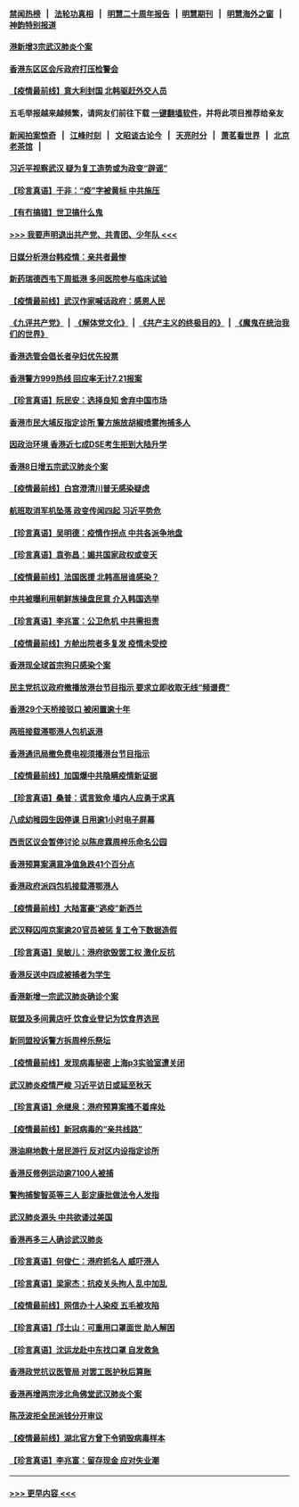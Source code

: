 #### [禁闻热榜](热点新闻.md?=0)  &nbsp;&nbsp;|&nbsp;&nbsp; [法轮功真相](https://github.com/gfw-breaker/truth/blob/master/README.md?=0) &nbsp;&nbsp;|&nbsp;&nbsp; [明慧二十周年报告](https://github.com/gfw-breaker/mh-reports/blob/master/README.md?=0) &nbsp;&nbsp;|&nbsp;&nbsp;[明慧期刊](https://github.com/gfw-breaker/mh-qikan) &nbsp;&nbsp;|&nbsp;&nbsp; [明慧海外之窗](https://github.com/gfw-breaker/mh-news/blob/master/README.md?=0) &nbsp;&nbsp;|&nbsp;&nbsp; [神韵特别报道](https://github.com/gfw-breaker/mh-news/blob/master/shenyun.md?=0)
#### [港新增3宗武汉肺炎个案](../pages/nsc415/n11931136.md?t=03111002) 
#### [香港东区区会斥政府打压检警会](../pages/nsc415/n11931086.md?t=03111002) 
#### [【疫情最前线】意大利封国 北韩驱赶外交人员](../pages/nsc415/n11930660.md?t=03111002) 
#### 五毛举报越来越频繁，请网友们前往下载 [一键翻墙软件](https://github.com/gfw-breaker/ssr-accounts)，并将此项目推荐给亲友
#### [新闻拍案惊奇](https://github.com/gfw-breaker/banned-news/blob/master/pages/link4.md) &nbsp;&nbsp;|&nbsp;&nbsp; [江峰时刻](https://github.com/gfw-breaker/banned-news/blob/master/pages/link4.md) &nbsp;&nbsp;|&nbsp;&nbsp; [文昭谈古论今](https://github.com/gfw-breaker/banned-news/blob/master/pages/link4.md) &nbsp;&nbsp;|&nbsp;&nbsp; [天亮时分](https://github.com/gfw-breaker/banned-news/blob/master/pages/link4.md) &nbsp;&nbsp;|&nbsp;&nbsp; [萧茗看世界](https://github.com/gfw-breaker/banned-news/blob/master/pages/link4.md) &nbsp;&nbsp;|&nbsp;&nbsp; [北京老茶馆](https://github.com/gfw-breaker/banned-news/blob/master/pages/link4.md) &nbsp;&nbsp;|&nbsp;&nbsp; 
#### [习近平视察武汉 疑为复工造势或为政变“辟谣”](../pages/nsc415/n11930847.md?t=03111002) 
#### [【珍言真语】于非：“疫”字被黄标 中共施压](../pages/nsc415/n11930410.md?t=03111002) 
#### [【有冇搞错】世卫搞什么鬼](../pages/nsc415/n11930475.md?t=03111002) 
#### [>>> 我要声明退出共产党、共青团、少年队 <<<](https://github.com/begood0513/goodnews/blob/master/quit/letter.md) 
#### [日媒分析港台韩疫情：亲共者最惨](../pages/nsc415/n11928776.md?t=03111002) 
#### [新药瑞德西韦下周抵港 多间医院参与临床试验](../pages/nsc415/n11928462.md?t=03111002) 
#### [【疫情最前线】武汉作家喊话政府：感恩人民](../pages/nsc415/n11927940.md?t=03111002) 
#### [《九评共产党》](https://github.com/begood0513/9ping.md/blob/master/README.md) &nbsp;|&nbsp; [《解体党文化》](../../../../jtdwh.md/blob/master/README.md)  &nbsp;|&nbsp; [《共产主义的终极目的》](../../../../gczydzjmd.md/blob/master/README.md) &nbsp;|&nbsp; [《魔鬼在统治我们的世界》](../../../../mgztzwmdsj.md/blob/master/README.md) 
#### [香港选管会倡长者孕妇优先投票](../pages/nsc415/n11928449.md?t=03111002) 
#### [香港警方999热线 回应率无计7.21报案](../pages/nsc415/n11928448.md?t=03111002) 
#### [【珍言真语】阮民安：选择良知 舍弃中国市场](../pages/nsc415/n11927705.md?t=03111002) 
#### [香港市民大埔反指定诊所 警方施放胡椒喷雾拘捕多人](../pages/nsc415/n11925774.md?t=03111002) 
#### [因政治环境 香港近七成DSE考生拒到大陆升学](../pages/nsc415/n11925759.md?t=03111002) 
#### [香港8日增五宗武汉肺炎个案](../pages/nsc415/n11925736.md?t=03111002) 
#### [【疫情最前线】白宫澄清川普无感染疑虑](../pages/nsc415/n11925567.md?t=03111002) 
#### [航班取消军机坠落 政变传闻四起 习近平势危](../pages/nsc415/n11925467.md?t=03111002) 
#### [【珍言真语】吴明德：疫情作拐点 中共各派争地盘](../pages/nsc415/n11925299.md?t=03111002) 
#### [【珍言真语】袁弥昌：媚共国家政权或变天](../pages/nsc415/n11923199.md?t=03111002) 
#### [【疫情最前线】法国医援 北韩高层谁感染？](../pages/nsc415/n11920850.md?t=03111002) 
#### [中共被曝利用朝鲜族操盘民意 介入韩国选举](../pages/nsc415/n11921006.md?t=03111002) 
#### [【珍言真语】李兆富：公卫危机 中共需担责](../pages/nsc415/n11920422.md?t=03111002) 
#### [【疫情最前线】方舱出院者多复发 疫情未受控](../pages/nsc415/n11918637.md?t=03111002) 
#### [香港现全球首宗狗只感染个案](../pages/nsc415/n11918710.md?t=03111002) 
#### [民主党抗议政府撤播放港台节目指示 要求立即收取无线“频谱费”](../pages/nsc415/n11918681.md?t=03111002) 
#### [香港29个天桥接驳口 被闲置逾十年](../pages/nsc415/n11918654.md?t=03111002) 
#### [两班接载滞鄂港人包机返港](../pages/nsc415/n11915855.md?t=03111002) 
#### [香港通讯局撤免费电视须播港台节目指示](../pages/nsc415/n11915831.md?t=03111002) 
#### [【疫情最前线】加国爆中共隐瞒疫情新证据](../pages/nsc415/n11915482.md?t=03111002) 
#### [【珍言真语】桑普：谎言致命 墙内人应勇于求真](../pages/nsc415/n11915169.md?t=03111002) 
#### [八成幼稚园生因停课 日用逾1小时电子屏幕](../pages/nsc415/n11913263.md?t=03111002) 
#### [西贡区议会暂停讨论 以陈彦霖周梓乐命名公园](../pages/nsc415/n11913248.md?t=03111002) 
#### [香港预算案满意净值急跌41个百分点](../pages/nsc415/n11913236.md?t=03111002) 
#### [香港政府派四包机接载滞鄂港人](../pages/nsc415/n11913211.md?t=03111002) 
#### [【疫情最前线】大陆富豪“逃疫”新西兰](../pages/nsc415/n11913160.md?t=03111002) 
#### [武汉释囚闯京案逾20官员被惩 复工令下数据造假](../pages/nsc415/n11912743.md?t=03111002) 
#### [【珍言真语】吴敏儿：港府欲毁罢工权 激化反抗](../pages/nsc415/n11912457.md?t=03111002) 
#### [香港反送中四成被捕者为学生](../pages/nsc415/n11910730.md?t=03111002) 
#### [香港新增一宗武汉肺炎确诊个案](../pages/nsc415/n11910724.md?t=03111002) 
#### [联盟及多间黄店吁 饮食业登记为饮食界选民](../pages/nsc415/n11910718.md?t=03111002) 
#### [新同盟投诉警方拆周梓乐祭坛](../pages/nsc415/n11910707.md?t=03111002) 
#### [【疫情最前线】发现病毒秘密 上海p3实验室遭关闭](../pages/nsc415/n11910640.md?t=03111002) 
#### [武汉肺炎疫情严峻 习近平访日或延至秋天](../pages/nsc415/n11910570.md?t=03111002) 
#### [【珍言真语】佘继泉：港府预算案搔不着痒处](../pages/nsc415/n11910011.md?t=03111002) 
#### [【疫情最前线】新冠病毒的“亲共线路”](../pages/nsc415/n11907734.md?t=03111002) 
#### [港油麻地数十居民游行 反对区内设指定诊所](../pages/nsc415/n11907900.md?t=03111002) 
#### [香港反修例运动逾7100人被捕](../pages/nsc415/n11907922.md?t=03111002) 
#### [警拘捕黎智英等三人 彭定康批做法令人发指](../pages/nsc415/n11907905.md?t=03111002) 
#### [武汉肺炎源头 中共欲诿过美国](../pages/nsc415/n11907665.md?t=03111002) 
#### [香港再多三人确诊武汉肺炎](../pages/nsc415/n11907846.md?t=03111002) 
#### [【珍言真语】何俊仁：港府抓名人 威吓港人](../pages/nsc415/n11907561.md?t=03111002) 
#### [【珍言真语】梁家杰：抗疫关头拘人 乱中加乱](../pages/nsc415/n11907444.md?t=03111002) 
#### [【疫情最前线】网信办十人染疫 五毛被攻陷](../pages/nsc415/n11903757.md?t=03111002) 
#### [【珍言真语】邝士山：可重用口罩面世 助人解困](../pages/nsc415/n11903875.md?t=03111002) 
#### [【珍言真语】沈运龙赴中东找口罩 自发救急](../pages/nsc415/n11903291.md?t=03111002) 
#### [香港政党抗议医管局 对罢工医护秋后算账](../pages/nsc415/n11901746.md?t=03111002) 
#### [香港再增两宗涉北角佛堂武汉肺炎个案](../pages/nsc415/n11901737.md?t=03111002) 
#### [陈茂波拒全民派钱分开审议](../pages/nsc415/n11901672.md?t=03111002) 
#### [【疫情最前线】湖北官方曾下令销毁病毒样本](../pages/nsc415/n11901518.md?t=03111002) 
#### [【珍言真语】李兆富：留存现金 应对失业潮](../pages/nsc415/n11901448.md?t=03111002) 

----
#### [ >>> 更早内容 <<< ](../indexes/nsc415-earlier.md)
